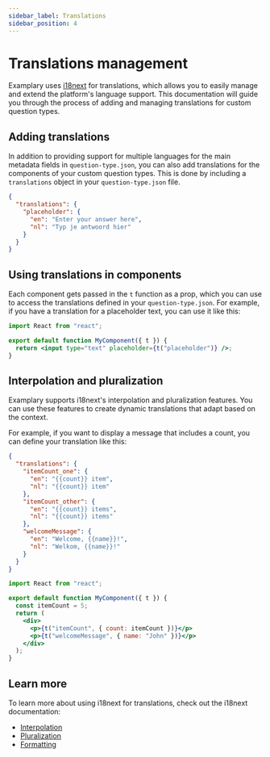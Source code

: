 ```yaml
---
sidebar_label: Translations
sidebar_position: 4
---
```


# Translations management

Examplary uses [i18next](https://www.i18next.com) for translations, which allows you to easily manage and extend the platform's language support. This documentation will guide you through the process of adding and managing translations for custom question types.

## Adding translations

In addition to providing support for multiple languages for the main metadata fields in `question-type.json`, you can also add translations for the components of your custom question types. This is done by including a `translations` object in your `question-type.json` file.

```json
{
  "translations": {
    "placeholder": {
      "en": "Enter your answer here",
      "nl": "Typ je antwoord hier"
    }
  }
}
```

## Using translations in components

Each component gets passed in the `t` function as a prop, which you can use to access the translations defined in your `question-type.json`. For example, if you have a translation for a placeholder text, you can use it like this:

```jsx
import React from "react";

export default function MyComponent({ t }) {
  return <input type="text" placeholder={t("placeholder")} />;
}
```

## Interpolation and pluralization

Examplary supports i18next's interpolation and pluralization features. You can use these features to create dynamic translations that adapt based on the context.

For example, if you want to display a message that includes a count, you can define your translation like this:

```json
{
  "translations": {
    "itemCount_one": {
      "en": "{{count}} item",
      "nl": "{{count}} item"
    },
    "itemCount_other": {
      "en": "{{count}} items",
      "nl": "{{count}} items"
    },
    "welcomeMessage": {
      "en": "Welcome, {{name}}!",
      "nl": "Welkom, {{name}}!"
    }
  }
}
```

```jsx
import React from "react";

export default function MyComponent({ t }) {
  const itemCount = 5;
  return (
    <div>
      <p>{t("itemCount", { count: itemCount })}</p>
      <p>{t("welcomeMessage", { name: "John" })}</p>
    </div>
  );
}
```

## Learn more

To learn more about using i18next for translations, check out the i18next documentation:

- [Interpolation](https://www.i18next.com/translation-function/interpolation)
- [Pluralization](https://www.i18next.com/translation-function/plurals)
- [Formatting](https://www.i18next.com/translation-function/formatting)
